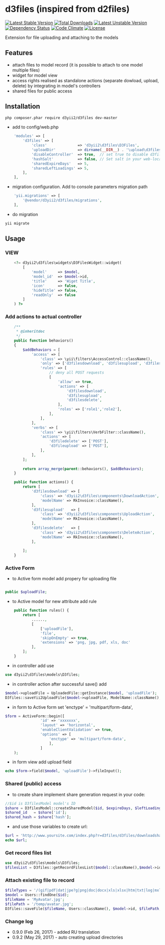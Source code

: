 # d3files (inspired from d2files)  
[![Latest Stable Version](https://poser.pugx.org/d3yii2/d3files/v/stable)](https://packagist.org/packages/d3yii2/d3files)
[![Total Downloads](https://img.shields.io/packagist/dt/d3yii2/d3files.svg?style=flat-square)](https://packagist.org/packages/d3yii2/d3files) 
[![Latest Unstable Version](https://poser.pugx.org/d3yii2/d3files/v/unstable)](https://packagist.org/packages/d3yii2/d3files)
[![Dependency Status](https://www.versioneye.com/user/projects/586a414e49bf2b00437d42ba/badge.svg?style=flat-square)](https://www.versioneye.com/user/projects/586a414e49bf2b00437d42ba)
[![Code Climate](https://img.shields.io/codeclimate/github/d3yii2/d3files.svg)](https://codeclimate.com/github/d3yii2/d3files)
[![License](https://poser.pugx.org/d3yii2/d3files/license)](https://packagist.org/packages/d3yii2/d3files)

Extension for file uploading and attaching to the models

## Features

* attach files to model record (it is possible to attach to one model multiple files)
* widget for model view
* access rights realised as standalone actions (separate dowload, upload, delete) by integrating in model's controllers
* shared files for public access

## Installation
```bash
php composer.phar require d3yii2/d3files dev-master
```

 * add to config/web.php
```php
    'modules' => [
        'd3files' => [
            'class'              => 'd3yii2\d3files\D3Files',
            'uploadDir'          => dirname(__DIR__) . '\upload\d3files',
            'disableController'  => true,  // set true to disable d3files controller to use model's controllers
            'hashSalt'           => false, // Set salt in your web-local.php config, empty value will disable sharing
            'sharedExpireDays'   => 5,
            'sharedLeftLoadings' => 5,
        ],
    ],
```

* migration configuration. Add to console parameters migration path
```php
    'yii.migrations' => [
        '@vendor/d3yii2/d3files/migrations',
    ],
```

* do migration
```bash
yii migrate
```

## Usage
### VIEW
```php
    <?= d3yii2\d3files\widgets\D3FilesWidget::widget(
        [
            'model'     => $model,
            'model_id'  => $model->id,
            'title'     => 'Wiget Title',
            'icon'      => false,
            'hideTitle' => false,
            'readOnly'  => false
        ]
    ) ?>
```

### Add actions to actual controller

```php
    /**
     * @inheritdoc
     */
    public function behaviors()
    {
        $addBehaviors = [
            'access' => [
                'class' => \yii\filters\AccessControl::className(),
                'only' => ['d3filesdownload', 'd3filesupload', 'd3filesdelete'],
                'rules' => [
                    // deny all POST requests
                    [
                        'allow' => true,
                        'actions' => [
                            'd3filesdownload',
                            'd3filesupload',
                            'd3filesdelete',
                        ],
                        'roles' => ['role1','role2'],
                    ],
                ],
            ],
            'verbs' => [
                'class' => \yii\filters\VerbFilter::className(),
                'actions' => [
                    'd3filedelete' => ['POST'],
                    'd3fileupload' => ['POST'],
                ],
            ],
        ];
        
        return array_merge(parent::behaviors(), $addBehaviors);
    }

    public function actions() {
        return [
            'd3filesdownload' => [
                'class' => 'd3yii2\d3files\components\DownloadAction',
                'modelName' => RkInvoice::className(),
            ],
            'd3filesupload'   => [
                'class' => 'd3yii2\d3files\components\UploadAction',
                'modelName' => RkInvoice::className(),
            ],
            'd3filesdelete'   => [
                'class' => 'd3yii2\d3files\components\DeleteAction',
                'modelName' => RkInvoice::className(),
            ],
            
        ];
    }

```

### Active Form

* to Active form model add propery for uploading file

```php

public $uploadFile;
```

* to Active model for new attribute add rule

```php
    public function rules() {
        return [
            ......,
            [
                ['uploadFile'],
                'file',
                'skipOnEmpty' => true,
                'extensions' => 'png, jpg, pdf, xls, doc'
            ],
        ];
    }
```

* in controller add use

```php
use d3yii2\d3files\models\D3files;
```


* in controller action after successful save() add

```php
$model->uploadFile = UploadedFile::getInstance($model, 'uploadFile');
D3files::saveYii2UploadFile($model->uploadFile, ModelName::className(), $model->id);
```

* in form to Active form set 'enctype' = 'multipart/form-data',

```php
$form = ActiveForm::begin([
                'id' => 'xxxxxxx',
                'layout' => 'horizontal',
                'enableClientValidation' => true,
                'options' => [
                    'enctype' => 'multipart/form-data',
                    ],
                ]
    );

```

* in form view add upload field

```php
echo $form->field($model, 'uploadFile')->fileInput();
```

### Shared (public) access

* to create share implement share generation request in your code:

```php
//$id is D3filesModel model's ID
$share = D3filesModel::createSharedModel($id, $expireDays, $leftLoadings);
$shared_id   = $share['id'];
$shared_hash = $share['hash'];
```

* and use those variables to create url:
```php
$url = 'http://www.yoursite.com/index.php?r=d3files/d3files/downloadshare&id=' . $shared_id . '&hash=' . $shared_hash;
echo $url;
```

### Get record files list 

```php
use d3yii2\d3files\models\D3files;
$filesList = D3files::getRecordFilesList($model::className(),$model->id)
```

### Attach existing file to record

```php
$fileTypes = '/(gif|pdf|dat|jpe?g|png|doc|docx|xls|xlsx|htm|txt|log|mxl|xml|zip)$/i';
$model = Users::findOne($id);
$fileName = 'MyAvatar.jpg';
$filePath = '/temp/avatar.jpg';
D3files::saveFile($fileName, Users::className(), $model->id, $filePath, $fileTypes);
```

### Change log
 - 0.9.0 (Feb 26, 2017) - added RU translation
 - 0.9.2 (May 29, 2017) - auto creating upload directories 
